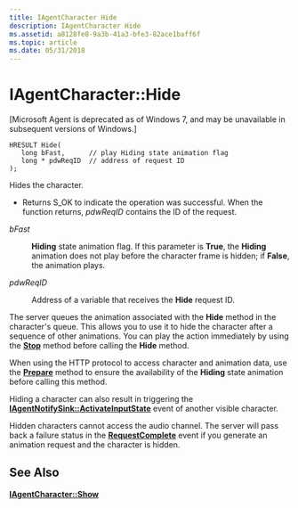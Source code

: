 ```yaml
---
title: IAgentCharacter Hide
description: IAgentCharacter Hide
ms.assetid: a8128fe8-9a3b-41a3-bfe3-82ace1baff6f
ms.topic: article
ms.date: 05/31/2018
---
```


# IAgentCharacter::Hide

\[Microsoft Agent is deprecated as of Windows 7, and may be unavailable in subsequent versions of Windows.\]

``` syntax
HRESULT Hide(
   long bFast,      // play Hiding state animation flag
   long * pdwReqID  // address of request ID
);
```

Hides the character.

-   Returns S\_OK to indicate the operation was successful. When the function returns, *pdwReqID* contains the ID of the request.

<dl> <dt>

<span id="bFast"></span><span id="bfast"></span><span id="BFAST"></span>*bFast*
</dt> <dd>

**Hiding** state animation flag. If this parameter is **True**, the **Hiding** animation does not play before the character frame is hidden; if **False**, the animation plays.

</dd> <dt>

<span id="pdwReqID"></span><span id="pdwreqid"></span><span id="PDWREQID"></span>*pdwReqID*
</dt> <dd>

Address of a variable that receives the **Hide** request ID.

</dd> </dl>

The server queues the animation associated with the **Hide** method in the character's queue. This allows you to use it to hide the character after a sequence of other animations. You can play the action immediately by using the [**Stop**](iagentcharacter--stop.md) method before calling the **Hide** method.

When using the HTTP protocol to access character and animation data, use the [**Prepare**](https://docs.microsoft.com/windows/desktop/lwef/iagentcharacter--prepare) method to ensure the availability of the **Hiding** state animation before calling this method.

Hiding a character can also result in triggering the [**IAgentNotifySink::ActivateInputState**](iagentnotifysink--activateinputstate.md) event of another visible character.

Hidden characters cannot access the audio channel. The server will pass back a failure status in the [**RequestComplete**](iagentnotifysink--requestcomplete.md) event if you generate an animation request and the character is hidden.

## See Also

[**IAgentCharacter::Show**](iagentcharacter--show.md)


 

 




